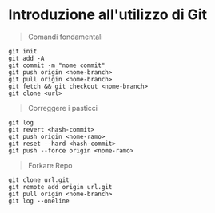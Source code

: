 # Introduzione all'utilizzo di Git

> Comandi fondamentali
```
git init 
git add -A
git commit -m "nome commit"
git push origin <nome-branch>
git pull origin <nome-branch>
git fetch && git checkout <nome-branch>
git clone <url>
```

> Correggere i pasticci
```
git log 
git revert <hash-commit>
git push origin <nome-ramo>
git reset --hard <hash-commit>
git push --force origin <nome-ramo>
```

> Forkare Repo
```
git clone url.git
git remote add origin url.git
git pull origin <nome-branch>
git log --oneline
```
